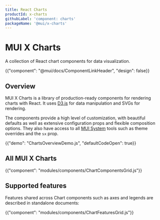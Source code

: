 ```yaml
---
title: React Charts
productId: x-charts
githubLabel: 'component: charts'
packageName: '@mui/x-charts'
---
```


# MUI X Charts

<p class="description">A collection of React chart components for data visualization.</p>

{{"component": "@mui/docs/ComponentLinkHeader", "design": false}}

## Overview

MUI X Charts is a library of production-ready components for rendering charts with React.
It uses [D3.js](https://d3js.org/) for data manipulation and SVGs for rendering.

The components provide a high level of customization, with beautiful defaults as well as extensive configuration props and flexible composition options.
They also have access to all [MUI System](https://mui.com/system/getting-started/) tools such as theme overrides and the `sx` prop.

{{"demo": "ChartsOverviewDemo.js", "defaultCodeOpen": true}}

## All MUI X Charts

{{"component": "modules/components/ChartComponentsGrid.js"}}

## Supported features

Features shared across Chart components such as axes and legends are described in standalone documents:

{{"component": "modules/components/ChartFeaturesGrid.js"}}
